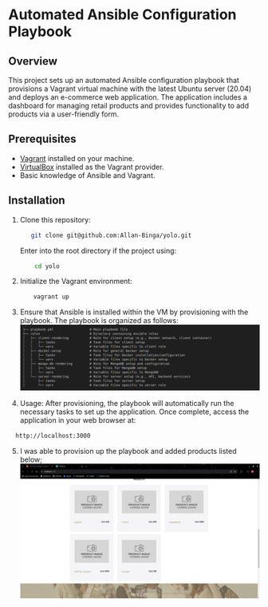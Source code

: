 # Automated Ansible Configuration Playbook

## Overview

This project sets up an automated Ansible configuration playbook that provisions a Vagrant virtual machine with the latest Ubuntu server (20.04) and deploys an e-commerce web application. The application includes a dashboard for managing retail products and provides functionality to add products via a user-friendly form.

## Prerequisites

- [Vagrant](https://www.vagrantup.com/downloads) installed on your machine.
- [VirtualBox](https://www.virtualbox.org/) installed as the Vagrant provider.
- Basic knowledge of Ansible and Vagrant.

## Installation

1. Clone this repository:

   ```bash
      git clone git@github.com:Allan-Binga/yolo.git

   ```
   Enter into the root directory if the project using:
   ```bash
       cd yolo

2. Initialize the Vagrant environment:
```bash
       vagrant up

```

3. Ensure that Ansible is installed within the VM by provisioning with the playbook. The playbook is organized as follows:
    ![Alt text](./images/filestructure.png)  

4. Usage:
After provisioning, the playbook will automatically run the necessary tasks to set up the application. Once complete, access the application in your web browser at:
```bash
  http://localhost:3000
```

5. I was able to provision up the playbook and added products listed below;
![Alt text](./images/products.png)               
